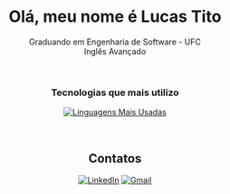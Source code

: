 <div align="center">
<h1> Olá, meu nome é Lucas Tito </h1>

Graduando em Engenharia de Software - UFC <br>
Inglês Avançado

<br>

### Tecnologias que mais utilizo

[![Linguagens Mais Usadas](https://github-readme-stats.vercel.app/api/top-langs/?username=Lucas-Tito&layout=compact)](https://github.com/anuraghazra/github-readme-stats)

<br>

## Contatos

[![LinkedIn](https://img.shields.io/badge/LinkedIn-0077B5?style=for-the-badge&logo=linkedin&logoColor=white)](https://www.linkedin.com/in/lucas-tito-530997211/)
[![Gmail](https://img.shields.io/badge/Gmail-D14836?style=for-the-badge&logo=gmail&logoColor=white)](mailto:it.pontovir@gmail.com)

</div>

